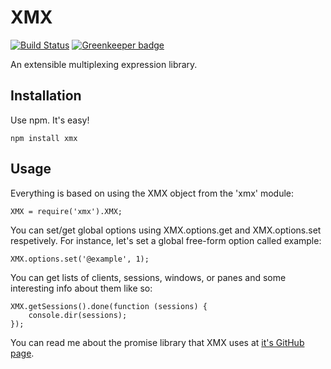 XMX
===

[![Build Status](https://travis-ci.org/monokrome/xmx.png?branch=master)](https://travis-ci.org/monokrome/xmx) [![Greenkeeper badge](https://badges.greenkeeper.io/monokrome/xmx.svg)](https://greenkeeper.io/)

An extensible multiplexing expression library.


Installation
------------

Use npm. It's easy!

    npm install xmx


Usage
-----

Everything is based on using the XMX object from the 'xmx' module:

    XMX = require('xmx').XMX;

You can set/get global options using XMX.options.get and XMX.options.set
respetively. For instance, let's set a global free-form option called example:

    XMX.options.set('@example', 1);

You can get lists of clients, sessions, windows, or panes and some interesting
info about them like so:

    XMX.getSessions().done(function (sessions) {
        console.dir(sessions);
    });

You can read me about the promise library that XMX uses at
[it's GitHub page](https://github.com/kriskowal/q).


